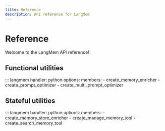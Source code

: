 ```yaml
---
title: Reference
description: API reference for LangMem
---
```


# Reference

Welcome to the LangMem API reference! 


## Functional utilities
::: langmem
    handler: python
    options:
      members:
        - create_memory_enricher
        - create_prompt_optimizer
        - create_multi_prompt_optimizer

## Stateful utilities
::: langmem
    handler: python
    options:
      members:
        - create_memory_store_enricher
        - create_manage_memory_tool
        - create_search_memory_tool
